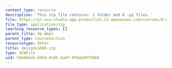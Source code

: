 ```yaml
---
content_type: resource
description: 'This zip file contains: 1 folder and 6 .py files.'
file: https://ol-ocw-studio-app-production.s3.amazonaws.com/courses/6-01sc-introduction-to-electrical-engineering-and-computer-science-i-spring-2011/b8e08eda65640cd55a679fbda8975d69_designLab08.zip
file_type: application/zip
learning_resource_types: []
parent_title: Op-Amps
parent_type: CourseSection
resourcetype: Other
title: designLab08.zip
type: OCWFile
uid: b8e08eda-6564-0cd5-5a67-9fbda8975d69
---
```

